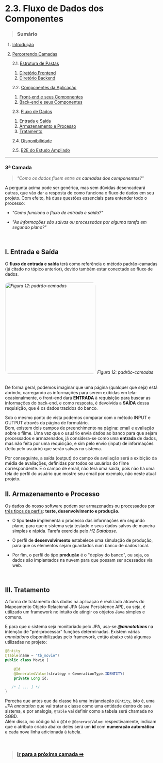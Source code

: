# 2.3. Fluxo de Dados dos Componentes
> ### Sumário

1. [Introdução](https://github.com/Sancruz-dev/estudo-ampliado#1-introdução)

2. [Percorrendo Camadas](https://github.com/Sancruz-dev/estudo-ampliado#2-percorrendo-camadas)

   2.1. [Estrutura de Pastas](/camadas/i-estrutura-de-pastas#21-estrutura-de-pastas)
      1. [Diretório Frontend](/camadas/i-estrutura-de-pastas#-diretório-frontend)
      2. [Diretório Backend](/camadas/i-estrutura-de-pastas#-diretório-backend)

   2.2. [Componentes da Aplicação](/camadas/ii-componentes-da-aplicacao#22-componentes-da-aplicação)
      1. [Front-end e seus Componentes](#i-front-end-e-seus-componentes)
      2. [Back-end e seus Componentes](#i-back-end-e-seus-componentes)

   2.3. [Fluxo de Dados](#)
      1. [Entrada e Saída](#i-entrada-e-saída)
      2. [Armazenamento e Processo](#i-armazenamento-e-processo)
      3. [Tratamento](#i-tratamento)

   2.4. [Disponibilidade](/camadas/iv-disponibilidade#24-disponibilidade)

   2.5. [E2E do Estudo Ampliado](/camadas/v-e2e-do-estudo-ampliado#25-e2e-do-estudo-ampliado) 
***

### **3ª Camada**

> _"Como os dados fluem entre as **camadas dos componentes**?"_

A pergunta acima pode ser genérica, mas sem dúvidas desencadeará outras, que vão dar a resposta de como funciona o fluxo de dados em seu projeto. Com efeito, há duas questões essenciais para entender todo o processo: 

- _"Como funciona o fluxo de entrada e saída?"_

- _"As informações são salvas ou processadas por alguma tarefa em segundo plano?"_

<br/>

## I. Entrada e Saída

O **fluxo de entrada e saída** terá como referência o método padrão-camadas (já citado no tópico anterior), devido também estar conectado ao fluxo de dados.

###### <img style="border-radius: 12px" height="300" src="https://user-images.githubusercontent.com/83969467/154807894-15856953-b78a-4ae2-a040-f745b4fd0e6c.png" alt="Figura 12: padrão-camadas" title="padrão-camadas" /> Figura 12: padrão-camadas

De forma geral, podemos imaginar que uma página (qualquer que seja) está abrindo, carregando as informações para serem exibidas em tela: ocasionalmente, o front-end dará **ENTRADA** à requisição para buscar as informações do back-end, e como resposta, é devolvida a **SAÍDA** dessa requisição, que é os dados trazidos do banco.

Sob o mesmo ponto de vista podemos comparar com o método INPUT e OUTPUT através da página de formulário. <br/> Bom, existem dois campos de preenchimento na página: email e avaliação sobre o filme. Uma vez que o usuário envia dados ao banco para que sejam processados e armazenados, já considera-se como uma **entrada** de dados, mas não feita por uma requisição, e sim pelo envio (input) de informações (feito pelo usuário) que serão salvas no sistema. 

Por conseguinte, a saída (output) do campo de avaliação será a exibição da média de avaliações, definidas por todos os usuários do filme correspondente. E o campo de email, não terá uma saída, pois não há uma tela de perfil do usuário que mostre seu email por exemplo, não neste atual projeto.

## II. Armazenamento e Processo

Os dados do nosso software podem ser armazenados ou processados por [três tipos de perfis](/camadas/i-estrutura-de-pastas#-resources): **teste, desenvolvimento e produção**.

- O tipo **teste** implementa o processo das informações em segundo plano, para que o sistema seja testado e seus dados salvos de maneira simples e rápida. Tarefa exercida pelo _H2 Database_.

- O perfil de **desenvolvimento** estabelece uma simulação de produção, para que os elementos sejam guardados num banco de dados local.

- Por fim, o perfil do tipo **produção** é o "deploy do banco", ou seja, os dados são implantados na nuvem para que possam ser acessados via web. 

<br/>

## III. Tratamento

A forma de tratamento dos dados na aplicação é realizado através do Mapeamento Objeto-Relacional JPA (Java Persistence API), ou seja, é utilizado um framework no intuito de atingir os objetos Java simples e comuns.

E para que o sistema seja monitoriado pelo JPA, usa-se _**@annotations**_ na intenção de "pré-processar" funções determinadas. Existem várias _annotations_ disponibilizadas pelo framework, então abaixo está algumas utilizadas no projeto:

``` java
@Entity
@Table(name = "tb_movie")
public class Movie {
	
	@Id
	@GeneratedValue(strategy = GenerationType.IDENTITY)
	private Long id;

   /* [ ... ] */
}
```

Perceba que antes que da classe há uma instanciação `@Entity`, isto é, uma _JPA annotation_ que vai tratar a classe como uma entidade dentro do seu sistema, e por analogia, `@Table` vai definir como a tabela será chamada no SGBD. <br/> Além disso, no código há o `@Id` e `@GenerateValue`: respectivamente, indicam que o atributo criado abaixo deles será um **id** com **numeração automática** a cada nova linha adicionada à tabela.

<br/>

> ### [Ir para a próxima camada :arrow_right:](/camadas/iv-disponibilidade#24-disponibilidade)
